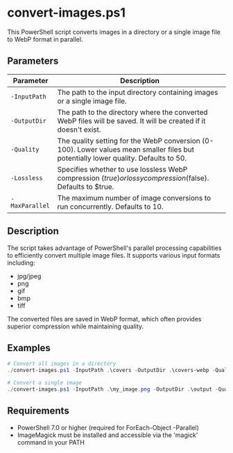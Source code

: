 # convert-images.ps1

This PowerShell script converts images in a directory or a single image file to WebP format in parallel.

## Parameters

| Parameter | Description |
| --- | --- |
| `-InputPath` | The path to the input directory containing images or a single image file. |
| `-OutputDir` | The path to the directory where the converted WebP files will be saved. It will be created if it doesn't exist. |
| `-Quality` | The quality setting for the WebP conversion (0-100). Lower values mean smaller files but potentially lower quality. Defaults to 50. |
| `-Lossless` | Specifies whether to use lossless WebP compression ($true) or lossy compression ($false). Defaults to $true. |
| `-MaxParallel` | The maximum number of image conversions to run concurrently. Defaults to 10. |

## Description

The script takes advantage of PowerShell's parallel processing capabilities to efficiently convert multiple image files. It supports various input formats including:
- jpg/jpeg
- png
- gif
- bmp
- tiff

The converted files are saved in WebP format, which often provides superior compression while maintaining quality.

## Examples

```powershell
# Convert all images in a directory
./convert-images.ps1 -InputPath .\covers -OutputDir .\covers-webp -Quality 50 -Lossless $true -MaxParallel 10

# Convert a single image
./convert-images.ps1 -InputPath .\my_image.png -OutputDir .\output -Quality 80 -Lossless $false
```

## Requirements

- PowerShell 7.0 or higher (required for ForEach-Object -Parallel)
- ImageMagick must be installed and accessible via the 'magick' command in your PATH
